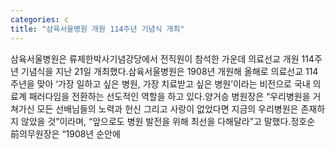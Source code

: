 ```yaml
---
categories: c
title: "삼육서울병원 개원 114주년 기념식 개최"
---
```

삼육서울병원은 류제한박사기념강당에서 전직원이 참석한 가운데 의료선교 개원 114주년 기념식을 지난 21일 개최했다.삼육서울병원은 1908년 개원해 올해로 의료선교 114주년을 맞아 ‘가장 일하고 싶은 병원, 가장 치료받고 싶은 병원’이라는 비전으로 국내 의료계 패러다임을 전환하는 선도적인 역할을 하고 있다.양거승 병원장은 “우리병원을 거쳐가신 모든 선배님들의 노력과 헌신 그리고 사랑이 없었다면 지금의 우리병원은 존재하지 않았을 것”이라며, “앞으로도 병원 발전을 위해 최선을 다해달라”고 말했다.정호순 前의무원장은 “1908년 순안에